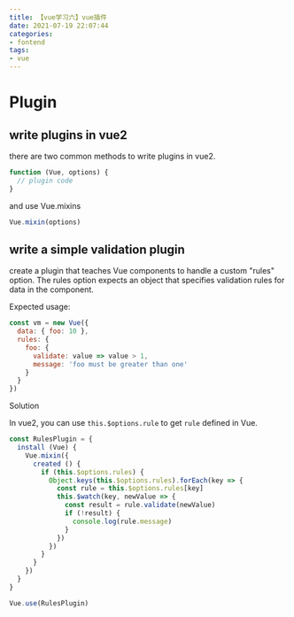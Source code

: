 ```yaml
---
title: 【vue学习六】vue插件
date: 2021-07-19 22:07:44
categories:
- fontend
tags:
- vue
---
```


# Plugin

## write plugins in vue2

there are two common methods to write plugins in vue2.

```js
function (Vue, options) {
  // plugin code
}
```

and use Vue.mixins

```js
Vue.mixin(options)
```

## write a simple validation plugin

create a plugin that teaches Vue components to handle a custom "rules" option. The rules option expects an object that specifies validation rules for data in the component.

Expected usage:

```js
const vm = new Vue({
  data: { foo: 10 },
  rules: {
    foo: {
      validate: value => value > 1,
      message: 'foo must be greater than one'
    }
  }
})

```

Solution

In vue2, you can use `this.$options.rule` to get `rule` defined in Vue.

```js
const RulesPlugin = {
  install (Vue) {
    Vue.mixin({
      created () {
        if (this.$options.rules) {
          Object.keys(this.$options.rules).forEach(key => {
            const rule = this.$options.rules[key]
            this.$watch(key, newValue => {
              const result = rule.validate(newValue)
              if (!result) {
                console.log(rule.message)
              }
            })
          })
        }
      }
    })
  }
}

Vue.use(RulesPlugin)
```